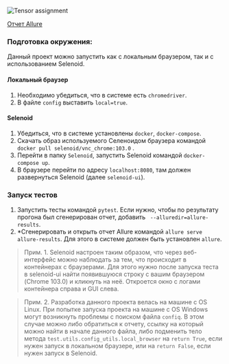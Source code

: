 ![Tensor assignment](https://github.com/schastev/2022_07_tensor_test_assignment/actions/workflows/python-app.yml/badge.svg)

[Отчет Allure](https://schastev.github.io/2022_07_tensor_test_assignment)

### Подготовка окружения:
Данный проект можно запустить как с локальным браузером, так и с использованием Selenoid. 

#### Локальный браузер
1. Необходимо убедиться, что в системе есть `chromedriver`.
2. В файле `config` выставить `local=true`.

#### Selenoid
1. Убедиться, что в системе установлены `docker`, `docker-compose`.
2. Скачать образ используемого Селеноидом браузера командой `docker pull selenoid/vnc_chrome:103.0` .
3. Перейти в папку `Selenoid`, запустить Selenoid командой `docker-compose up`.
4. В браузере перейти по адресу `localhost:8080`, там должен развернуться Selenoid (далее `selenoid-ui`).

### Запуск тестов
1. Запустить тесты командой `pytest`. Если нужно, чтобы по результату прогона был сгенерирован отчет, 
добавить ` --alluredir=allure-results`.
2. *Сгенерировать и открыть отчет Allure командой `allure serve allure-results`. 
Для этого в системе должен быть установлен `allure`.

> Прим. 1.
> Selenoid настроен таким образом, что через веб-интерфейс можно наблюдать за тем, что происходит в контейнерах с браузерами.
> Для этого нужно после запуска теста в selenoid-ui найти появившуюся строку с вашим браузером (Chrome 103.0) и кликнуть на неё.
> Откроется окно с логами контейнера справа и GUI слева.

> Прим. 2.
> Разработка данного проекта велась на машине с OS Linux. 
> При попытке запуска проекта на машине с OS Windows могут возникнуть проблемы с поиском файла `confiq`.
> В этом случае можно либо обратиться к отчету, ссылку на который можно найти в начале данного файла, либо подменить 
> тело метода `test.utils.config_utils.local_browser` на `return True`, если нужен запуск в локальном браузере, 
> или на `return False`, если нужен запуск в Selenoid.


